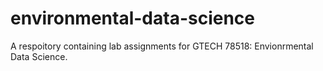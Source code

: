 # environmental-data-science
 A respoitory containing lab assignments for GTECH 78518: Envionrmental Data Science.
